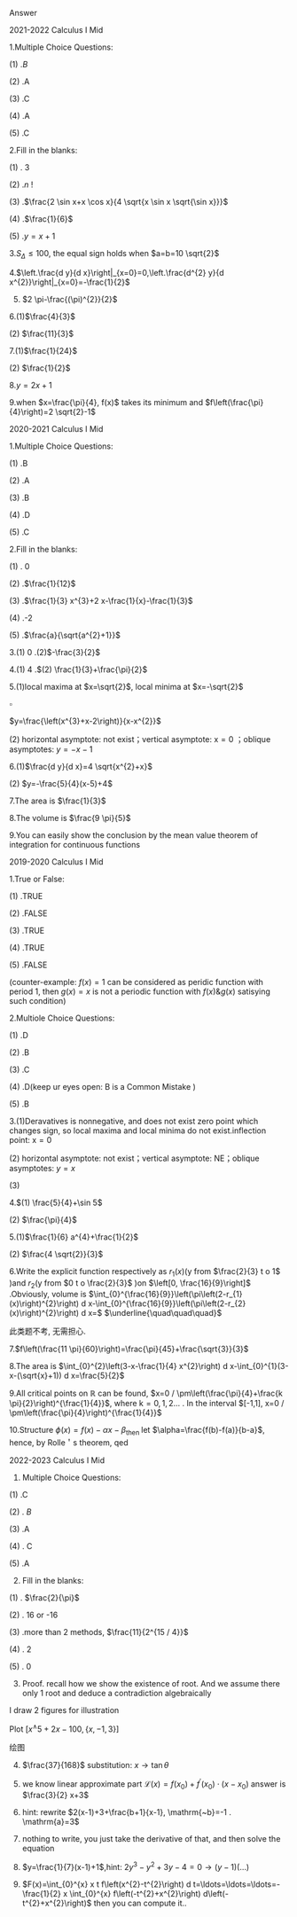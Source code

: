 Answer


2021-2022 Calculus I Mid


1.Multiple Choice Questions:

(1) .$B$

(2) .A

(3) .C

(4) .A

(5) .C

2.Fill in the blanks:

(1) . 3

(2) .$n$ !

(3) .$\frac{2 \sin x+x \cos x}{4 \sqrt{x \sin x \sqrt{\sin x}}}$

(4) .$\frac{1}{6}$

(5) .$y=x+1$

3.$S_{\Delta} \leq 100$, the equal sign holds when $a=b=10 \sqrt{2}$

4.$\left.\frac{d y}{d x}\right|_{x=0}=0,\left.\frac{d^{2} y}{d x^{2}}\right|_{x=0}=-\frac{1}{2}$

5. $2 \pi-\frac{(\pi)^{2}}{2}$

6.(1)$\frac{4}{3}$

(2) $\frac{11}{3}$

7.(1)$\frac{1}{24}$

(2) $\frac{1}{2}$

8.$y=2 x+1$

9.when $x=\frac{\pi}{4}, f(x)$ takes its minimum and $f\left(\frac{\pi}{4}\right)=2 \sqrt{2}-1$

2020-2021 Calculus I Mid


1.Multiple Choice Questions:

(1) .B

(2) .A

(3) .B

(4) .D

(5) .C

2.Fill in the blanks:

(1) . 0

(2) .$\frac{1}{12}$

(3) .$\frac{1}{3} x^{3}+2 x-\frac{1}{x}-\frac{1}{3}$

(4) .-2

(5) .$\frac{a}{\sqrt{a^{2}+1}}$

3.(1) 0 .(2)$-\frac{3}{2}$

4.(1) 4 .$(2) \frac{1}{3}+\frac{\pi}{2}$

5.(1)local maxima at $x=\sqrt{2}$, local minima at $x=-\sqrt{2}$

$\square$

$y=\frac{\left(x^{3}+x-2\right)}{x-x^{2}}$

(2) horizontal asymptote: not exist；vertical asymptote:  $\mathrm{x}=0$ ；oblique asymptotes: $y=-x-1$

6.(1)$\frac{d y}{d x}=4 \sqrt{x^{2}+x}$

(2) $y=-\frac{5}{4}(x-5)+4$

7.The area is $\frac{1}{3}$

8.The volume is $\frac{9 \pi}{5}$

9.You can easily show the conclusion by the mean value theorem of integration for continuous functions

2019-2020 Calculus I Mid


1.True or False:

(1) .TRUE

(2) .FALSE

(3) .TRUE

(4) .TRUE

(5) .FALSE

(counter-example: $f(x)=1$ can be considered as peridic function with period 1, then $g(x)=x$ is not a periodic function with $f(x) \& g(x)$ satisying such condition)

2.Multiole Choice Questions:

(1) .D

(2) .B

(3) .C

(4) .D(keep ur eyes open: B is a Common Mistake )

(5) .B

3.(1)Deravatives is nonnegative, and does not exist zero point which changes sign, so local maxima and local minima do not exist.inflection point:  $\mathrm{x}=0$

(2) horizontal asymptote: not exist；vertical asymptote: NE；oblique asymptotes: $y=x$

(3)

4.$(1) \frac{5}{4}+\sin 5$

(2) $\frac{\pi}{4}$

5.(1)$\frac{1}{6} a^{4}+\frac{1}{2}$

(2) $\frac{4 \sqrt{2}}{3}$

6.Write the explicit function respectively as $r_{1}(x)$(y from $\frac{2}{3} t o 1$ )and $r_{2}$(y from $0 t o \frac{2}{3}$ )on $\left[0, \frac{16}{9}\right]$ .Obviously, volume is $\int_{0}^{\frac{16}{9}}\left(\pi\left(2-r_{1}(x)\right)^{2}\right) d x-\int_{0}^{\frac{16}{9}}\left(\pi\left(2-r_{2}(x)\right)^{2}\right) d x=$ $\underline{\quad\quad\quad}$

此类题不考, 无需担心.

7.$f\left(\frac{11 \pi}{60}\right)=\frac{\pi}{45}+\frac{\sqrt{3}}{3}$

8.The area is $\int_{0}^{2}\left(3-x-\frac{1}{4} x^{2}\right) d x-\int_{0}^{1}(3-x-(\sqrt{x}+1)) d x=\frac{5}{2}$

9.All critical points on $\mathbb{R}$ can be found, $x=0 / \pm\left(\frac{\pi}{4}+\frac{k \pi}{2}\right)^{\frac{1}{4}}$, where $\mathrm{k}=0,1,2 \ldots$ . In the interval $[-1,1], x=0 / \pm\left(\frac{\pi}{4}\right)^{\frac{1}{4}}$

10.Structure $\phi(x)=f(x)-\alpha x-\beta_{\text {then }}$ let $\alpha=\frac{f(b)-f(a)}{b-a}$, hence, by Rolle＇s theorem, qed

2022-2023 Calculus I Mid


1. Multiple Choice Questions:

(1) .C

(2) . $B$

(3) .A

(4) . C

(5) .A

2. Fill in the blanks:

(1) . $\frac{2}{\pi}$

(2) . 16 or -16

(3) .more than 2 methods, $\frac{11}{2^{15 / 4}}$

(4) . 2

(5) . 0

3. Proof. recall how we show the existence of root. And we assume there only 1 root and deduce a contradiction algebraically

I draw 2 figures for illustration

Plot $\left[x^{\wedge} 5+2 x-100,\{x,-1,3\}\right]$

绘图

4. $\frac{37}{168}$ substitution: $x \rightarrow \tan \theta$

5. we know linear approximate part $\mathcal{L}(x)=f\left(x_{0}\right)+f^{\prime}\left(x_{0}\right) \cdot\left(x-x_{0}\right)$ answer is $\frac{3}{2} x+3$

6. hint: rewrite $2(x-1)+3+\frac{b+1}{x-1}, \mathrm{~b}=-1 . \mathrm{a}=3$

7. nothing to write, you just take the derivative of that, and then solve the equation

8. $y=\frac{1}{7}(x-1)+1$,hint: $2 y^{3}-y^{2}+3 y-4=0 \rightarrow(y-1)(\ldots)$

9. $F(x)=\int_{0}^{x} x t f\left(x^{2}-t^{2}\right) d t=\ldots=\ldots=\ldots=-\frac{1}{2} x \int_{0}^{x} f\left(-t^{2}+x^{2}\right) d\left(-t^{2}+x^{2}\right)$ then you can compute it..

